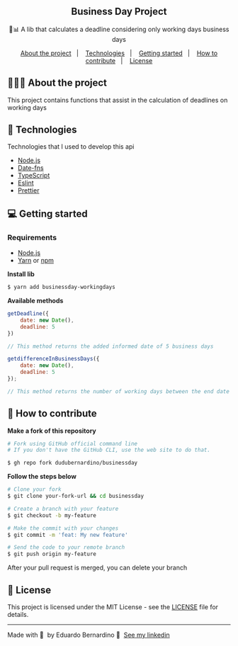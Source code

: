 <h2 align="center">
  Business Day Project
</h2>

<p align="center">💼📊 A lib that calculates a deadline considering only working days business days</p>

<p align="center">
  <a href="#%EF%B8%8F-about-the-project">About the project</a>&nbsp;&nbsp;&nbsp;|&nbsp;&nbsp;&nbsp;
  <a href="#-technologies">Technologies</a>&nbsp;&nbsp;&nbsp;|&nbsp;&nbsp;&nbsp;
  <a href="#-getting-started">Getting started</a>&nbsp;&nbsp;&nbsp;|&nbsp;&nbsp;&nbsp;
  <a href="#-how-to-contribute">How to contribute</a>&nbsp;&nbsp;&nbsp;|&nbsp;&nbsp;&nbsp;
  <a href="#-license">License</a>
</p>

## 💇🏻‍♂️ About the project

This project contains functions that assist in the calculation of deadlines on working days

## 🚀 Technologies

Technologies that I used to develop this api

- [Node.js](https://nodejs.org/en/)
- [Date-fns](https://date-fns.org/)
- [TypeScript](https://www.typescriptlang.org/)
- [Eslint](https://eslint.org/)
- [Prettier](https://prettier.io/)

## 💻 Getting started

### Requirements

- [Node.js](https://nodejs.org/en/)
- [Yarn](https://classic.yarnpkg.com/) or [npm](https://www.npmjs.com/)

**Install lib**

```bash
$ yarn add businessday-workingdays
```

**Available methods**

```js
getDeadline({
    date: new Date(),
    deadline: 5
})

// This method returns the added informed date of 5 business days
```

```js
getdifferenceInBusinessDays({
    date: new Date(),
    deadline: 5
});

// This method returns the number of working days between the end date and the one informed
```

## 🤔 How to contribute

**Make a fork of this repository**

```bash
# Fork using GitHub official command line
# If you don't have the GitHub CLI, use the web site to do that.

$ gh repo fork dudubernardino/businessday
```

**Follow the steps below**

```bash
# Clone your fork
$ git clone your-fork-url && cd businessday

# Create a branch with your feature
$ git checkout -b my-feature

# Make the commit with your changes
$ git commit -m 'feat: My new feature'

# Send the code to your remote branch
$ git push origin my-feature
```

After your pull request is merged, you can delete your branch

## 📝 License

This project is licensed under the MIT License - see the [LICENSE](LICENSE) file for details.

---

Made with 💜 &nbsp;by Eduardo Bernardino 👋 &nbsp;[See my linkedin](https://www.linkedin.com/in/dudubernardino/)
